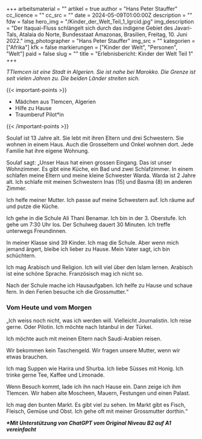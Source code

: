 +++
arbeitsmaterial = ""
artikel = true
author = "Hans Peter Stauffer"
cc_licence = ""
cc_src = ""
date = 2024-05-09T01:00:00Z
description = ""
fdw = false
hero_img = "/Kinder_der_Welt_Teil_1_lgrcid.jpg"
img_description = "Der Itaquai-Fluss schlängelt sich durch das indigene Gebiet des Javari-Tals, Atalaia do Norte, Bundesstaat Amazonas, Brasilien, Freitag, 10. Juni 2022."
img_photographer = "Hans Peter Stauffer"
img_src = ""
kategorien = ["Afrika"]
kfk = false
markierungen = ["Kinder der Welt", "Personen", "Welt"]
paid = false
slug = ""
title = "Erlebnisbericht: Kinder der Welt Teil 1"
+++

_TTlemcen ist eine Stadt in Algerien. Sie ist nahe bei Marokko. Die Grenze ist seit vielen Jahren zu. Die beiden Länder streiten sich._

{{< important-points >}}

<ul>

<li>Mädchen aus Tlemcen, Algerien</li>

<li>Hilfe zu Hause</li>

<li>Traumberuf Pilot*in</li>

</ul>

{{< /important-points >}}

Soulaf ist 13 Jahre alt. Sie lebt mit ihren Eltern und drei Schwestern. Sie wohnen in einem Haus. Auch die Grosseltern und Onkel wohnen dort. Jede Familie hat ihre eigene Wohnung.

Soulaf sagt: „Unser Haus hat einen grossen Eingang. Das ist unser Wohnzimmer. Es gibt eine Küche, ein Bad und zwei Schlafzimmer. In einem schlafen meine Eltern und meine kleine Schwester Warda. Warda ist 2 Jahre alt. Ich schlafe mit meinen Schwestern Inas (15) und Basma (8) im anderen Zimmer.

Ich helfe meiner Mutter. Ich passe auf meine Schwestern auf. Ich räume auf und putze die Küche.

Ich gehe in die Schule Ali Thani Benamar. Ich bin in der 3. Oberstufe. Ich gehe um 7:30 Uhr los. Der Schulweg dauert 30 Minuten. Ich treffe unterwegs Freundinnen.

In meiner Klasse sind 39 Kinder. Ich mag die Schule. Aber wenn mich jemand ärgert, bleibe ich lieber zu Hause. Mein Vater sagt, ich bin schüchtern.

Ich mag Arabisch und Religion. Ich will viel über den Islam lernen. Arabisch ist eine schöne Sprache. Französisch mag ich nicht so.

Nach der Schule mache ich Hausaufgaben. Ich helfe zu Hause und schaue fern. In den Ferien besuche ich die Grossmutter.“

### Vom Heute und vom Morgen

„Ich weiss noch nicht, was ich werden will. Vielleicht Journalistin. Ich reise gerne. Oder Pilotin. Ich möchte nach Istanbul in der Türkei.

Ich möchte auch mit meinen Eltern nach Saudi-Arabien reisen.

Wir bekommen kein Taschengeld. Wir fragen unsere Mutter, wenn wir etwas brauchen.

Ich mag Suppen wie Harira und Shurba. Ich liebe Süsses mit Honig. Ich trinke gerne Tee, Kaffee und Limonade.

Wenn Besuch kommt, lade ich ihn nach Hause ein. Dann zeige ich ihm Tlemcen. Wir haben alte Moscheen, Mauern, Festungen und einen Palast.

Ich mag den bunten Markt. Es gibt viel zu sehen. Im Markt gibt es Fisch, Fleisch, Gemüse und Obst. Ich gehe oft mit meiner Grossmutter dorthin.“

**_\*Mit Unterstützung von ChatGPT vom Original Niveau B2 auf A1 vereinfacht_**